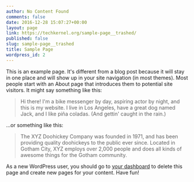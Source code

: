 ```yaml
---
author: No Content Found
comments: false
date: 2016-12-28 15:07:27+00:00
layout: page
link: https://techkernel.org/sample-page__trashed/
published: false
slug: sample-page__trashed
title: Sample Page
wordpress_id: 2
---
```


This is an example page. It's different from a blog post because it will stay in one place and will show up in your site navigation (in most themes). Most people start with an About page that introduces them to potential site visitors. It might say something like this:



<blockquote>Hi there! I'm a bike messenger by day, aspiring actor by night, and this is my website. I live in Los Angeles, have a great dog named Jack, and I like piña coladas. (And gettin' caught in the rain.)</blockquote>



...or something like this:



<blockquote>The XYZ Doohickey Company was founded in 1971, and has been providing quality doohickeys to the public ever since. Located in Gotham City, XYZ employs over 2,000 people and does all kinds of awesome things for the Gotham community.</blockquote>



As a new WordPress user, you should go to [your dashboard](https://techkernel.org/wp-admin/) to delete this page and create new pages for your content. Have fun!
